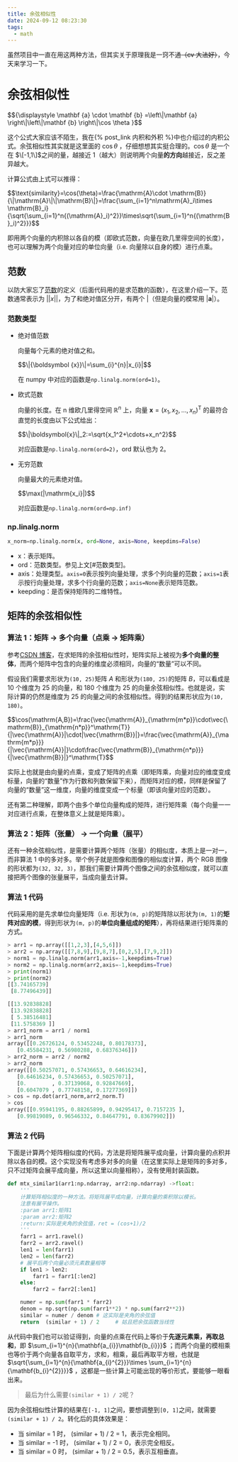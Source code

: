 ```yaml
---
title: 余弦相似性
date: 2024-09-12 08:23:30
tags:
  - math
---
```


虽然项目中一直在用这两种方法，但其实关于原理我是一窍不通~~（cv 大法好）~~，今天来学习一下。

# 余弦相似性

<div>$${\displaystyle \mathbf {a} \cdot \mathbf {b} =\left\|\mathbf {a} \right\|\left\|\mathbf {b} \right\|\cos \theta }$$</div>

这个公式大家应该不陌生，我在{% post_link 内积和外积 %}中也介绍过的内积公式。余弦相似性其实就是这里面的 $\cos \theta$ ，仔细想想其实挺合理的。$\cos \theta$ 是一个在 $\[-1,1\]$之间的量，越接近 1（越大）则说明两个向量**的方向**越接近，反之差异越大。

计算公式由上式可以推得：

<div>
$$\text{similarity}=\cos(\theta)=\frac{\mathrm{A}\cdot \mathrm{B}}{\|\mathrm{A}\|\|\mathrm{B}\|}=\frac{\sum_{i=1}^n\mathrm{A}_i\times \mathrm{B}_i}{\sqrt{\sum_{i=1}^n{(\mathrm{A}_i)^2}}\times\sqrt{\sum_{i=1}^n{(\mathrm{B}_i)^2}}}$$
</div>

即用两个向量的内积除以各自的模（即欧式范数，向量在欧几里得空间的长度），也可以理解为两个向量对应的单位向量（i.e. 向量除以自身的模）进行点乘。

## 范数

以防大家忘了[范数](https://zh.wikipedia.org/wiki/%E8%8C%83%E6%95%B0)的定义（后面代码用的是求范数的函数），在这里介绍一下。范数通常表示为 $\left|\left|x\right|\right|$，为了和绝对值区分开，有两个 $|$（但是向量的模常用 $\left|\mathbf{a}\right|$）。

### 范数类型

- 绝对值范数

  向量每个元素的绝对值之和。

  <div>$$\|{\boldsymbol {x}}\|=\sum_{i}^{n}|x_{i}|$$</div>

  在 numpy 中对应的函数是`np.linalg.norm(ord=1)`。

- 欧式范数

  向量的长度。在 n 维欧几里得空间 $\mathbb{R}^n$ 上，向量 $\boldsymbol{x}=(x_1,x_2,\ldots,x_n)^\mathrm{T}$ 的最符合直觉的长度由以下公式给出：

  <div>$$\|\boldsymbol{x}\|_2:=\sqrt{x_1^2+\cdots+x_n^2}$$</div>

  对应函数是`np.linalg.norm(ord=2)`，ord 默认也为 2。

- 无穷范数

  向量最大的元素绝对值。

  <div>$$\max(|\mathrm{x_i}|)$$</div>

  对应函数是`np.linalg.norm(ord=np.inf)`

### np.linalg.norm

```python
x_norm=np.linalg.norm(x, ord=None, axis=None, keepdims=False)
```

- x：表示矩阵。
- ord：范数类型。参见上文[#范数类型]。
- axis：处理类型。`axis=0`表示按列向量处理，求多个列向量的范数；`axis=1`表示按行向量处理，求多个行向量的范数；`axis=None`表示矩阵范数。
- keepding：是否保持矩阵的二维特性。

## 矩阵的余弦相似性

### 算法 1：矩阵 -> 多个向量（点乘 -> 矩阵乘）

参考[CSDN 博客](https://blog.csdn.net/qq_42902997/article/details/122651931)，在求矩阵的余弦相似性时，矩阵实际上被视为**多个向量的整体**，而两个矩阵中包含的向量的维度必须相同，向量的“数量”可以不同。

假设我们需要求形状为`(10, 25)`矩阵 $A$ 和形状为`(180, 25)`的矩阵 $B$，可以看成是 10 个维度为 25 的向量，和 180 个维度为 25 的向量余弦相似性。也就是说，实际计算的仍然是维度为 25 的向量之间的余弦相似性。得到的结果形状应为`(10, 180)`。

<div>
$$\cos(\mathrm{A,B})=\frac{\vec{\mathrm{A}}_{\mathrm{m*p}}\cdot\vec{\mathrm{B}}_{\mathrm{n*p}}^\mathrm{T}}{|\vec{\mathrm{A}}|\cdot|\vec{\mathrm{B}}|}=\frac{\vec{\mathrm{A}}_{\mathrm{m*p}}}{|\vec{\mathrm{A}}|}\cdot\frac{\vec{\mathrm{B}}_{\mathrm{n*p}}}{|\vec{\mathrm{B}}|}^\mathrm{T}$$
</div>

实际上也就是由向量的点乘，变成了矩阵的点乘（即矩阵乘，向量对应的维度变成标量，向量的“数量”作为行数和列数保留下来），而矩阵对应的模，同样是保留了向量的“数量”这一维度，向量的维度变成一个标量（即该向量对应的范数）。

还有第二种理解，即两个由多个单位向量构成的矩阵，进行矩阵乘（每个向量一一对应进行点乘，在整体意义上就是矩阵乘）。

### 算法 2：矩阵（张量） -> 一个向量（展平）

还有一种余弦相似性，是需要计算两个矩阵（张量）的相似度，本质上是一对一，而非算法 1 中的多对多。举个例子就是图像和图像的相似度计算，两个 RGB 图像的形状都为`(32, 32, 3)`，那我们需要计算两个图像之间的余弦相似度，就可以直接把两个图像的张量展平，当成向量去计算。

### 算法 1 代码

代码采用的是先求单位向量矩阵（i.e. 形状为`(m, p)`的矩阵除以形状为`(m, 1)`的**矩阵对应的模**，得到形状为`(m, p)`的**单位向量组成的矩阵**），再将结果进行矩阵乘的方式。

```python
> arr1 = np.array([[1,2,3],[4,5,6]])
> arr2 = np.array([[7,8,9],[9,8,7],[0,2,5],[7,9,2]])
> norm1 = np.linalg.norm(arr1,axis=-1,keepdims=True)
> norm2 = np.linalg.norm(arr2,axis=-1,keepdims=True)
> print(norm1)
> print(norm2)
[[3.74165739]
 [8.77496439]]

[[13.92838828]
 [13.92838828]
 [ 5.38516481]
 [11.5758369 ]]
> arr1_norm = arr1 / norm1
> arr1_norm
array([[0.26726124, 0.53452248, 0.80178373],
   [0.45584231, 0.56980288, 0.68376346]])
> arr2_norm = arr2 / norm2
> arr2_norm
array([[0.50257071, 0.57436653, 0.64616234],
   [0.64616234, 0.57436653, 0.50257071],
   [0.        , 0.37139068, 0.92847669],
   [0.6047079 , 0.77748158, 0.17277369]])
> cos = np.dot(arr1_norm,arr2_norm.T)
> cos
array([[0.95941195, 0.88265899, 0.94295417, 0.7157235 ],
   [0.99819089, 0.96546332, 0.84647791, 0.83679902]])
```

### 算法 2 代码

下面是计算两个矩阵相似度的代码，方法是将矩阵展平成向量，计算向量的点积并除以各自的模。这个实现没有考虑多对多的向量（在这里实际上是矩阵的多对多，只不过矩阵会展平成向量，所以这里以向量相称），没有使用封装函数。

```python
def mtx_similar1(arr1:np.ndarray, arr2:np.ndarray) ->float:
    '''
    计算矩阵相似度的一种方法。将矩阵展平成向量，计算向量的乘积除以模长。
    注意有展平操作。
    :param arr1:矩阵1
    :param arr2:矩阵2
    :return:实际是夹角的余弦值，ret = (cos+1)/2
    '''
    farr1 = arr1.ravel()
    farr2 = arr2.ravel()
    len1 = len(farr1)
    len2 = len(farr2)
    # 展平后两个向量必须元素数量相等
    if len1 > len2:
        farr1 = farr1[:len2]
    else:
        farr2 = farr2[:len1]

    numer = np.sum(farr1 * farr2)
    denom = np.sqrt(np.sum(farr1**2) * np.sum(farr2**2))
    similar = numer / denom # 这实际是夹角的余弦值
    return  (similar + 1) / 2     # 姑且把余弦函数当线性
```

从代码中我们也可以验证得到，向量的点乘在代码上等价于**先逐元素乘，再取总和**，即 $\sum_{i=1}^{n}{\mathbf{a_{i}}\mathbf{b_{i}}}$ ；而两个向量的模相乘也等价于两个向量各自取平方，求和，相乘，最后再取平方根，也就是 $\sqrt{\sum_{i=1}^{n}{\mathbf{a_{i}^{2}}}\times \sum_{i=1}^{n}{\mathbf{b_{i}^{2}}}}$ ，这都是一些计算上可能出现的等价形式，要能够一眼看出来。

> 最后为什么需要`(similar + 1) / 2`呢？

因为余弦相似性计算的结果在`[-1, 1]`之间，要想调整到`[0, 1]`之间，就需要`(similar + 1) / 2`。转化后的具体效果是：

- 当 similar = 1 时， (similar + 1) / 2 = 1，表示完全相同。
- 当 similar = -1 时， (similar + 1) / 2 = 0，表示完全相反。
- 当 similar = 0 时， (similar + 1) / 2 = 0.5，表示互相垂直。
